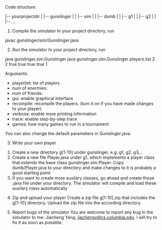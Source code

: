 Code structure:

|-- yourprojectdir
|   |-- gunslinger
|   |   |-- sim
|   |   |-- dumb
|   |   |-- g1
|   |   |-- g2
|   |   |-- ...


1. Compile the simulator
In your project directory, run

javac gunslinger/sim/Gunslinger.java

2. Run the simulator
In your project directory, run

java gunslinger.sim.Gunslinger <playerlist> <num of enermies> <num of friends> <gui> <recompile> <verbose> <trace> <games>
java gunslinger.sim.Gunslinger players.list 2 2 true true true true 1

Arguments:
- playerlist: list of players
- num of enermies:
- num of friends: 
- gui: enable graphical interface
- recompile: recompile the players. (turn it on if you have made changes to your player)
- verbose: enable more printing information
- trace: enable step-by-step trace
- games: how many games to run in a tournament

You can also change the default parameters in Gunslinger.java.


3. Write your own player
1) Create a new directory g[1-10] under gunslinger, e.g. g1, g2, g3,..
2) Create a new file Player.java under g1, which implements a player class that extends the base class gunslinger.sim.Player. Copy dumb/Player.java to your directory and make changes to it is probably a good starting point
3) If you want to create more auxilary classes, go ahead and create those .java file under your directory. The simulator will compile and load these auxilary class automatically


4. Zip and upload your player
Create a zip file g[1-10].zip that includes the g[1-10] directory.
Upload the zip file into the according directory.

5. Report bugs of the simulator
You are welcome to report any bug in the simulator to me: Jiacheng Yang, jiachengy@cs.columbia.edu. I will try to fix it as soon as possible.
